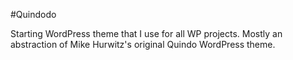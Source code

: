 #Quindodo

Starting WordPress theme that I use for all WP projects. Mostly an abstraction of Mike Hurwitz's original Quindo WordPress theme.
